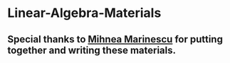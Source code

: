# Linear-Algebra-Materials

## Special thanks to [Mihnea Marinescu](https://ro.linkedin.com/in/mihnea-ionu%C8%9B-marinescu-9509b419a) for putting together and writing these materials.
